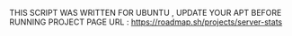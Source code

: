 THIS SCRIPT WAS WRITTEN FOR UBUNTU , UPDATE YOUR APT BEFORE RUNNING
PROJECT PAGE URL : https://roadmap.sh/projects/server-stats
